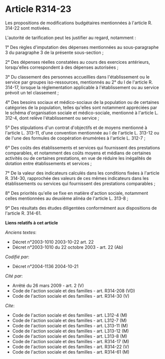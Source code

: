 # Article R314-23

Les propositions de modifications budgétaires mentionnées à l'article R. 314-22 sont motivées.

L'autorité de tarification peut les justifier au regard, notamment :

1° Des règles d'imputation des dépenses mentionnées au sous-paragraphe 3 du paragraphe 3 de la présente sous-section  ;

2° Des dépenses réelles constatées au cours des exercices antérieurs, lorsqu'elles correspondent à des dépenses autorisées ;

3° Du classement des personnes accueillies dans l'établissement ou le service par groupes iso-ressources, mentionnés au 2° du
I de l'article R. 314-17, lorsque la réglementation applicable à l'établissement ou au service prévoit un tel classement ;

4° Des besoins sociaux et médico-sociaux de la population ou de certaines catégories de la population, telles qu'elles sont
notamment appréciées par le schéma d'organisation sociale et médico-sociale, mentionné à l'article L. 312-4, dont relève
l'établissement ou service ;

5° Des stipulations d'un contrat d'objectifs et de moyens mentionné à l'article L. 313-11, d'une convention mentionnée au I
de l'article L. 313-12 ou de l'une des formules de coopération énumérées à l'article L. 312-7 ;

6° Des coûts des établissements et services qui fournissent des prestations comparables, et notamment des coûts moyens et
médians de certaines activités ou de certaines prestations, en vue de réduire les inégalités de dotation entre établissements
et services ;

7° De la valeur des indicateurs calculés dans les conditions fixées à l'article R. 314-30, rapprochée des valeurs de ces
mêmes indicateurs dans les établissements ou services qui fournissent des prestations comparables ;

8° Des priorités qu'elle se fixe en matière d'action sociale, notamment celles mentionnées au deuxième alinéa de l'article L.
313-8 ;

9° Des résultats des études diligentées conformément aux dispositions de l'article R. 314-61.

**Liens relatifs à cet article**

_Anciens textes_:

  - Décret n°2003-1010 2003-10-22 art. 22
  - Décret n°2003-1010 du 22 octobre 2003 - art. 22 (Ab)

_Codifié par_:

  - Décret n°2004-1136 2004-10-21

_Cité par_:

  - Arrêté du 26 mars 2009 - art. 2 (V)
  - Code de l'action sociale et des familles - art. R314-208 (VD)
  - Code de l'action sociale et des familles - art. R314-30 (V)

_Cite_:

  - Code de l'action sociale et des familles - art. L312-4 (M)
  - Code de l'action sociale et des familles - art. L312-7 (M)
  - Code de l'action sociale et des familles - art. L313-11 (M)
  - Code de l'action sociale et des familles - art. L313-12 (M)
  - Code de l'action sociale et des familles - art. L313-8 (M)
  - Code de l'action sociale et des familles - art. R314-17 (M)
  - Code de l'action sociale et des familles - art. R314-22 (V)
  - Code de l'action sociale et des familles - art. R314-61 (M)
